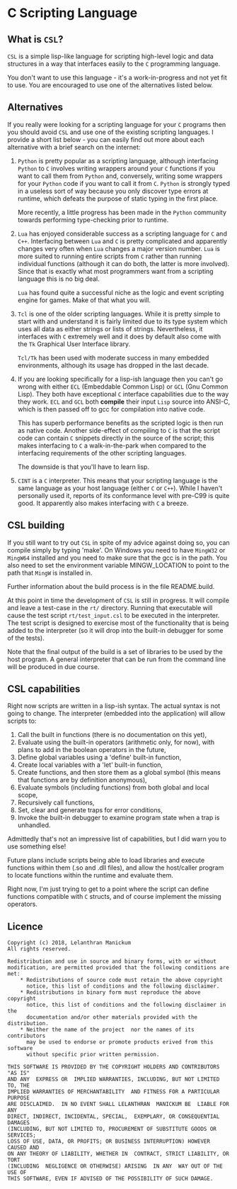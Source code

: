 # C Scripting Language
## What is `CSL`?
`CSL` is a simple lisp-like language for scripting high-level logic
and data structures in a way that interfaces easily to the `C` programming
language.

You don't want to use this language - it's a work-in-progress and not
yet fit to use. You are encouraged to use one of  the alternatives listed
below.

## Alternatives
If you really were looking for a scripting language for your `C` programs
then you should avoid `CSL` and use one of the existing scripting
languages. I provide a short list below - you can easily find out more
about each alternative with a brief search on the internet:

1. `Python` is pretty popular as a scripting language, although
   interfacing `Python` to `C` involves writing wrappers around your `C`
   functions if you want to call them from `Python` and, conversely, writing
   some wrappers for your `Python` code if you want to call it from `C`.
   `Python` is strongly typed in a useless sort of way because you only
   discover type errors at runtime, which defeats the purpose of static
   typing in the first place.

   More recently, a little progress has been made in the `Python` community
   towards performing type-checking prior to runtime.

1. `Lua` has enjoyed considerable success as a scripting language for `C`
   and `C++`. Interfacing between `Lua` and `C` is pretty complicated and
   apparently changes very often when `Lua` changes a major version
   number. `Lua` is more suited to running entire scripts from `C` rather
   than running individual functions (although it can do both, the latter
   is more involved). Since that is exactly what most programmers want
   from a scripting language this is no big deal.

   `Lua` has found quite a successful niche as the logic and event
   scripting engine for games. Make of that what you will.

1. `Tcl` is one of the older scripting languages. While it is pretty
   simple to start with and understand it is fairly limited due to its
   type system which uses all data as either strings or lists of strings.
   Nevertheless, it interfaces with `C` extremely well and it does by
   default also come with the `Tk` Graphical User Interface library.

   `Tcl/Tk` has been used with moderate success in many embedded environments,
   although its usage has dropped in the last decade.

1. If you are looking specifically for a lisp-ish language then you can't
   go wrong with either `ECL` (Embeddable Common Lisp) or `GCL` (Gnu
   Common Lisp). They both have exceptional `C` interface capabilities due
   to the way they work. `ECL` and `GCL` both **compile** their input `Lisp`
   source into ANSI-C, which is then passed off to gcc for compilation
   into native code.

   This has superb performance benefits as the scripted logic is then run
   as native code. Another side-effect of compiling to `C` is that the
   script code can contain `C` snippets directly in the source of the
   script; this makes interfacing to `C` a walk-in-the-park when compared
   to the interfacing requirements of the other scripting languages.

   The downside is that you'll have to learn lisp.

1. `CINT` is a `C` interpreter. This means that your scripting language
   is the same language as your host language (either `C` or `C++`).
   While I haven't personally used it, reports of its conformance level
   with pre-C99 is quite good. It apparently also makes interfacing with
   `C` a breeze.


## CSL building
If you still want to try out `CSL` in spite of my advice against doing so,
you can compile simply by typing 'make'. On Windows you need to have
`MingW32` or `MingW64` installed and you need to make sure that the gcc is in
the path. You also need to set the environment variable MINGW_LOCATION to
point to the path that `MingW` is installed in.

Further information about the build process is in the file README.build.

At this point in time the development of `CSL` is still in progress. It
will compile and leave a test-case in the `rt/` directory. Running that
executable will cause the test script `rt/test_input.csl` to be executed in
the interpreter. The test script is designed to exercise most of the
functionality that is being added to the interpreter (so it will drop into
the built-in debugger for some of the tests).

Note that the final output of the build is a set of libraries to be used
by the host program. A general interpreter that can be run from the
command line will be produced in due course.

## CSL capabilities
Right now scripts are written in a lisp-ish syntax. The actual syntax is
not going to change. The interpreter (embedded into the application) will
allow scripts to:
1. Call the built in functions (there is no documentation on this yet),
1. Evaluate using the built-in operators (arithmetic only, for now), with
   plans to add in the boolean operators in the future,
1. Define global variables using a 'define' built-in function,
1. Create local variables with a 'let' built-in function,
1. Create functions, and then store them as a global symbol (this means
   that functions are by definition anonymous),
1. Evaluate symbols (including functions) from both global and local
   scope,
1. Recursively call functions,
1. Set, clear and generate traps for error conditions,
1. Invoke the built-in debugger to examine program state when a trap is
   unhandled.

Admittedly that's not an impressive list of capabilities, but I did warn
you to use something else!

Future plans include scripts being able to load libraries and execute
functions within them (.so and .dll files), and allow the host/caller
program to locate functions within the runtime and evaluate them.

Right now, I'm just trying to get to a point where the script can define
functions compatible with `C` structs, and of course implement the missing
operators.

## Licence
```
Copyright (c) 2018, Lelanthran Manickum
All rights reserved.

Redistribution and use in source and binary forms, with or without
modification, are permitted provided that the following conditions are met:
    * Redistributions of source code must retain the above copyright
      notice, this list of conditions and the following disclaimer.
    * Redistributions in binary form must reproduce the above copyright
      notice, this list of conditions and the following disclaimer in the
      documentation and/or other materials provided with the distribution.
    * Neither the name of the project  nor the names of its contributors
      may be used to endorse or promote products erived from this software
      without specific prior written permission.

THIS SOFTWARE IS PROVIDED BY THE COPYRIGHT HOLDERS AND CONTRIBUTORS "AS IS"
AND ANY  EXPRESS OR  IMPLIED WARRANTIES, INCLUDING, BUT NOT LIMITED TO, THE
IMPLIED WARRANTIES OF MERCHANTABILITY  AND FITNESS FOR A PARTICULAR PURPOSE
ARE DISCLAIMED.  IN NO EVENT SHALL LELANTHRAN  MANICKUM BE  LIABLE FOR  ANY
DIRECT, INDIRECT, INCIDENTAL, SPECIAL,  EXEMPLARY, OR CONSEQUENTIAL DAMAGES
(INCLUDING, BUT NOT LIMITED TO, PROCUREMENT OF SUBSTITUTE GOODS OR SERVICES;
LOSS OF USE, DATA, OR PROFITS; OR BUSINESS INTERRUPTION) HOWEVER CAUSED AND
ON ANY THEORY OF LIABILITY, WHETHER IN  CONTRACT, STRICT LIABILITY, OR TORT
(INCLUDING  NEGLIGENCE OR OTHERWISE) ARISING  IN ANY  WAY OUT OF THE USE OF
THIS SOFTWARE, EVEN IF ADVISED OF THE POSSIBILITY OF SUCH DAMAGE.
```
